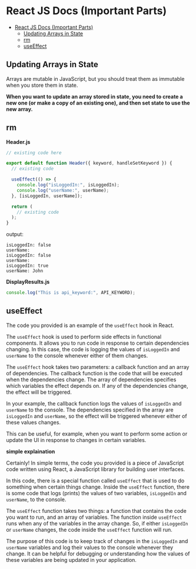 # React JS Docs (Important Parts)

- [React JS Docs (Important Parts)](#react-js-docs-important-parts)
  - [Updating Arrays in State](#updating-arrays-in-state)
  - [rm](#rm)
  - [useEffect](#useeffect)

## Updating Arrays in State

Arrays are mutable in JavaScript, but you should treat them as immutable when you store them in state.

**When you want to update an array stored in state, you need to create a new one (or make a copy of an existing one), and then set state to use the new array.**


## rm

**Header.js**

```javascript
// existing code here

export default function Header({ keyword, handleSetKeyword }) {
  // existing code

  useEffect(() => {
    console.log("isLoggedIn:", isLoggedIn);
    console.log("userName:", userName);
  }, [isLoggedIn, userName]);

  return (
    // existing code
  );
}
```

output:

```shell
isLoggedIn: false
userName: 
isLoggedIn: false
userName: 
isLoggedIn: true
userName: John
```

**DisplayResults.js**

```javascript
console.log("This is api_keyword:", API_KEYWORD);
```

## useEffect

The code you provided is an example of the `useEffect` hook in React. 

The `useEffect` hook is used to perform side effects in functional components. It allows you to run code in response to certain dependencies changing. In this case, the code is logging the values of `isLoggedIn` and `userName` to the console whenever either of them changes.

The `useEffect` hook takes two parameters: a callback function and an array of dependencies. The callback function is the code that will be executed when the dependencies change. The array of dependencies specifies which variables the effect depends on. If any of the dependencies change, the effect will be triggered.

In your example, the callback function logs the values of `isLoggedIn` and `userName` to the console. The dependencies specified in the array are `isLoggedIn` and `userName`, so the effect will be triggered whenever either of these values changes.

This can be useful, for example, when you want to perform some action or update the UI in response to changes in certain variables.

**simple explaination**

Certainly! In simple terms, the code you provided is a piece of JavaScript code written using React, a JavaScript library for building user interfaces.

In this code, there is a special function called `useEffect` that is used to do something when certain things change. Inside the `useEffect` function, there is some code that logs (prints) the values of two variables, `isLoggedIn` and `userName`, to the console.

The `useEffect` function takes two things: a function that contains the code you want to run, and an array of variables. The function inside `useEffect` runs when any of the variables in the array change. So, if either `isLoggedIn` or `userName` changes, the code inside the `useEffect` function will run.

The purpose of this code is to keep track of changes in the `isLoggedIn` and `userName` variables and log their values to the console whenever they change. It can be helpful for debugging or understanding how the values of these variables are being updated in your application.